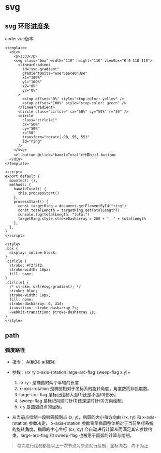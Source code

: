 # svg

## svg 环形进度条
code: vue版本
```vue
<template>
  <div>
    <p>3333</p>
    <svg class="box" width="110" height="110" viewBox="0 0 110 110">
      <linearGradient
        id="svg-gradient"
        gradientUnits="userSpaceOnUse"
        x1="100%"
        y1="100%"
        x2="0%"
        y2="0%"
      >
        <stop offset="0%" style="stop-color: yellow" />
        <stop offset="100%" style="stop-color: green" />
      </linearGradient>
      <circle class="cirlcle" cx="50%" cy="50%" r="50" />
      <circle
        class="cirlcle1"
        cx="50%"
        cy="50%"
        r="50"
        transform="rotate(-90, 55, 55)"
        id="ring"
      />
    </svg>
    <el-button @click="handleTotal">计算</el-button>
  </div>
</template>

<script>
export default {
  mounted() {},
  methods: {
    handleTotal() {
      this.processStart()
    },
    processStart() {
      const targetRing = document.getElementById("ring")
      const totalLength = targetRing.getTotalLength()
      console.log(totalLength, "total")
      targetRing.style.strokeDasharray = 200 + ", " + totalLength
    },
  },
}
</script>

<style>
.box {
  display: inline-block;
}
.cirlcle {
  stroke: #f2f2f2;
  stroke-width: 10px;
  fill: none;
}
.cirlcle1 {
  /* stroke: url(#svg-gradient); */
  stroke: blue;
  stroke-width: 10px;
  fill: none;
  stroke-dasharray: 0, 314;
  transition: stroke-dasharray 2s;
  -webkit-transition: stroke-dasharray 2s;
}
</style>
```

## path

### 弧度路径
- 指令： A(绝对) a(相对)
- 参数：(rx ry x-axis-rotation large-arc-flag sweep-flag x y)+
  1) rx ry : 是椭圆的两个半轴的长度
  2) x-axis-rotation 是椭圆相对于坐标系的旋转角度，角度数而非弧度数。
  3) large-arc-flag 是标记绘制大弧(1)还是小弧(0)部分。
  4) sweep-flag 是标记向顺时针(1)还是逆时针(0)方向绘制。
  5) x y 是圆弧终点的坐标。

- 从当前点绘制一段椭圆弧到点 (x, y)，椭圆的大小和方向由 (rx, ry) 和 x-axis-rotation 参数决定， x-axis-rotation 参数表示椭圆整体相对于当前坐标系统的旋转角度。椭圆的中心坐标 (cx, cy) 会自动进行计算从而满足其它参数约束。large-arc-flag 和 sweep-flag 也被用于圆弧的计算与绘制。

> 每次进行绘制都是以上一次节点为原点就行绘制，坐标向右、向下为正
